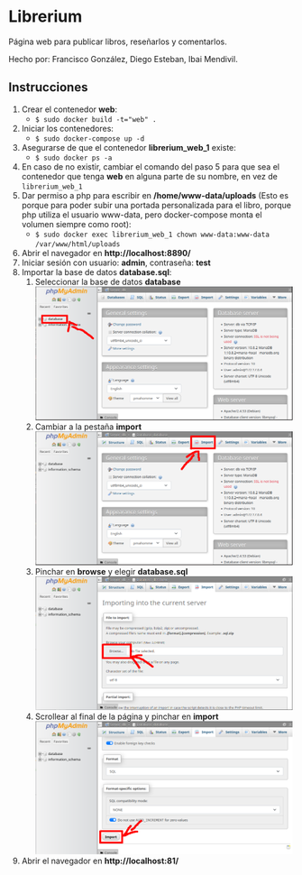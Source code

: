# Librerium
Página web para publicar libros, reseñarlos y comentarlos.

Hecho por: Francisco González, Diego Esteban, Ibai Mendivil.

## Instrucciones
1. Crear el contenedor **web**:
    * `$ sudo docker build -t="web" .`
2. Iniciar los contenedores:
    * `$ sudo docker-compose up -d`
3. Asegurarse de que el contenedor **librerium_web_1** existe:
    * `$ sudo docker ps -a`
4. En caso de no existir, cambiar el comando del paso 5 para que sea el contenedor que tenga **web** en alguna parte de su nombre, en vez de `librerium_web_1`
5. Dar permiso a php para escribir en **/home/www-data/uploads** (Esto es porque para poder subir una portada personalizada para el libro, porque php utiliza el usuario www-data, pero docker-compose monta el volumen siempre como root):
    * `$ sudo docker exec librerium_web_1 chown www-data:www-data /var/www/html/uploads`
6. Abrir el navegador en **http://localhost:8890/**
8. Iniciar sesión con usuario: **admin**, contraseña: **test**
7. Importar la base de datos **database.sql**:
    1. Seleccionar la base de datos **database** ![](resources/elegir_database.png)
    2. Cambiar a la pestaña **import** ![](resources/import.png)
    3. Pinchar en **browse** y elegir **database.sql** ![](resources/browse.png)
    4. Scrollear al final de la página y pinchar en **import** ![](resources/import_btn.png)
8. Abrir el navegador en **http://localhost:81/**

